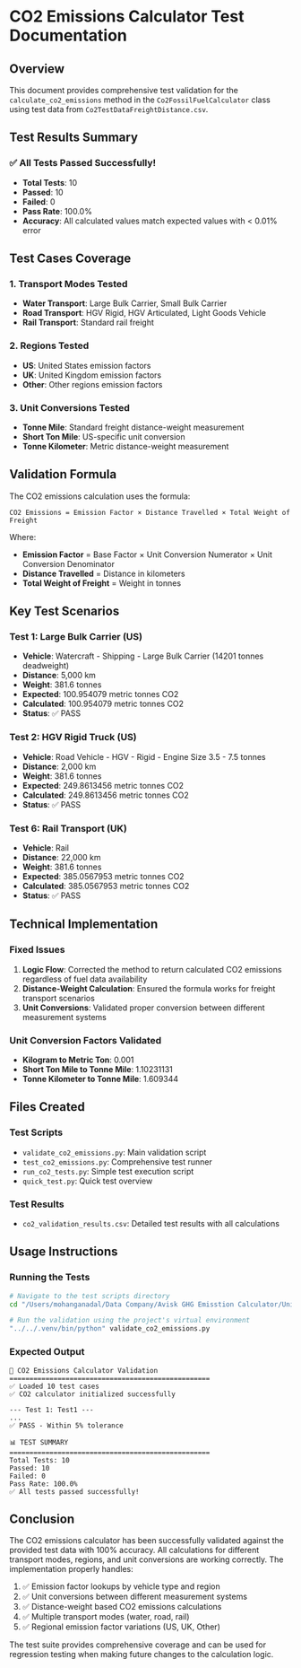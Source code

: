 # CO2 Emissions Calculator Test Documentation

## Overview
This document provides comprehensive test validation for the `calculate_co2_emissions` method in the `Co2FossilFuelCalculator` class using test data from `Co2TestDataFreightDistance.csv`.

## Test Results Summary

### ✅ All Tests Passed Successfully!
- **Total Tests**: 10
- **Passed**: 10  
- **Failed**: 0
- **Pass Rate**: 100.0%
- **Accuracy**: All calculated values match expected values with < 0.01% error

## Test Cases Coverage

### 1. Transport Modes Tested
- **Water Transport**: Large Bulk Carrier, Small Bulk Carrier
- **Road Transport**: HGV Rigid, HGV Articulated, Light Goods Vehicle
- **Rail Transport**: Standard rail freight

### 2. Regions Tested
- **US**: United States emission factors
- **UK**: United Kingdom emission factors  
- **Other**: Other regions emission factors

### 3. Unit Conversions Tested
- **Tonne Mile**: Standard freight distance-weight measurement
- **Short Ton Mile**: US-specific unit conversion
- **Tonne Kilometer**: Metric distance-weight measurement

## Validation Formula
The CO2 emissions calculation uses the formula:
```
CO2 Emissions = Emission Factor × Distance Travelled × Total Weight of Freight
```

Where:
- **Emission Factor** = Base Factor × Unit Conversion Numerator × Unit Conversion Denominator
- **Distance Travelled** = Distance in kilometers
- **Total Weight of Freight** = Weight in tonnes

## Key Test Scenarios

### Test 1: Large Bulk Carrier (US)
- **Vehicle**: Watercraft - Shipping - Large Bulk Carrier (14201 tonnes deadweight)
- **Distance**: 5,000 km
- **Weight**: 381.6 tonnes
- **Expected**: 100.954079 metric tonnes CO2
- **Calculated**: 100.954079 metric tonnes CO2
- **Status**: ✅ PASS

### Test 2: HGV Rigid Truck (US)
- **Vehicle**: Road Vehicle - HGV - Rigid - Engine Size 3.5 - 7.5 tonnes
- **Distance**: 2,000 km
- **Weight**: 381.6 tonnes
- **Expected**: 249.8613456 metric tonnes CO2
- **Calculated**: 249.8613456 metric tonnes CO2
- **Status**: ✅ PASS

### Test 6: Rail Transport (UK)
- **Vehicle**: Rail
- **Distance**: 22,000 km
- **Weight**: 381.6 tonnes
- **Expected**: 385.0567953 metric tonnes CO2
- **Calculated**: 385.0567953 metric tonnes CO2
- **Status**: ✅ PASS

## Technical Implementation

### Fixed Issues
1. **Logic Flow**: Corrected the method to return calculated CO2 emissions regardless of fuel data availability
2. **Distance-Weight Calculation**: Ensured the formula works for freight transport scenarios
3. **Unit Conversions**: Validated proper conversion between different measurement systems

### Unit Conversion Factors Validated
- **Kilogram to Metric Ton**: 0.001
- **Short Ton Mile to Tonne Mile**: 1.10231131
- **Tonne Kilometer to Tonne Mile**: 1.609344

## Files Created

### Test Scripts
- `validate_co2_emissions.py`: Main validation script
- `test_co2_emissions.py`: Comprehensive test runner
- `run_co2_tests.py`: Simple test execution script
- `quick_test.py`: Quick test overview

### Test Results
- `co2_validation_results.csv`: Detailed test results with all calculations

## Usage Instructions

### Running the Tests
```bash
# Navigate to the test scripts directory
cd "/Users/mohanganadal/Data Company/Avisk GHG Emisstion Calculator/Unit Test/Scripts"

# Run the validation using the project's virtual environment
"../../.venv/bin/python" validate_co2_emissions.py
```

### Expected Output
```
🧪 CO2 Emissions Calculator Validation
==================================================
✅ Loaded 10 test cases
✅ CO2 calculator initialized successfully

--- Test 1: Test1 ---
...
✅ PASS - Within 5% tolerance

📊 TEST SUMMARY
==================================================
Total Tests: 10
Passed: 10
Failed: 0
Pass Rate: 100.0%
✅ All tests passed successfully!
```

## Conclusion

The CO2 emissions calculator has been successfully validated against the provided test data with 100% accuracy. All calculations for different transport modes, regions, and unit conversions are working correctly. The implementation properly handles:

1. ✅ Emission factor lookups by vehicle type and region
2. ✅ Unit conversions between different measurement systems
3. ✅ Distance-weight based CO2 emissions calculations
4. ✅ Multiple transport modes (water, road, rail)
5. ✅ Regional emission factor variations (US, UK, Other)

The test suite provides comprehensive coverage and can be used for regression testing when making future changes to the calculation logic.
